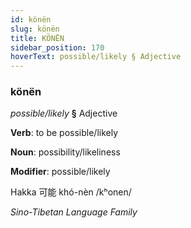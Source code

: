 ```yaml
---
id: könën
slug: könën
title: KÖNËN
sidebar_position: 170
hoverText: possible/likely § Adjective
---
```


### könën

*possible/likely* **§** Adjective

**Verb**: to be possible/likely

**Noun**: possibility/likeliness

**Modifier**: possible/likely

Hakka 可能 khó-nèn /kʰonen/

*Sino-Tibetan Language Family*